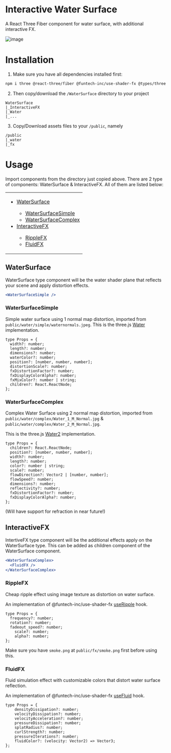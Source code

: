 # Interactive Water Surface

A React Three Fiber component for water surface, with additional interactive FX.

![image](https://github.com/nhtoby311/WaterSurface/assets/52330522/b65069fc-242d-4e2d-845d-83ede4d04a37)


# Installation

1. Make sure you have all dependencies installed first:

```bash
npm i three @react-three/fiber @funtech-inc/use-shader-fx @types/three
```

2. Then copy/download the `/WaterSurface` directory to your project

```
WaterSurface
|_InteractiveFX
|_Water
|_...
```

3. Copy/Download assets files to your `/public`, namely

```
/public
|_water
|_fx
```

# Usage

Import components from the directory just copied above. There are 2 type of components: WaterSurface & InteractiveFX. All of them are listed below:

<table>
  <tr>
    <td valign="top">
      <ul>
        <li><a href="#watersurface">WaterSurface</a></li>
        <ul>
          <li><a href="#watersurfacesimple">WaterSurfaceSimple</a></li>
          <li><a href="#watersurfacecomplex">WaterSurfaceComplex</a></li>
        </ul>
        <li><a href="#InteractiveFX">InteractiveFX</a></li>
        <ul>
          <li><a href="#ripplefx">RippleFX</a></li>
          <li><a href="#fluidfx">FluidFX</a></li>
        </ul>
      </ul>
    </td>
  </tr>
</table>

## WaterSurface

WaterSurface type component will be the water shader plane that reflects your scene and apply distortion effects.

```jsx
<WaterSurfaceSimple />
```

### WaterSurfaceSimple

Simple water surface using 1 normal map distortion, imported from `public/water/simple/waternormals.jpeg`. This is the three.js [Water](https://github.com/mrdoob/three.js/blob/66f7aa81379d0d3b31b7e58c9ecc42e08a16d724/examples/jsm/objects/Water.js) implementation.

```tsx
type Props = {
  width?: number;
  length?: number;
  dimensions?: number;
  waterColor?: number;
  position?: [number, number, number];
  distortionScale?: number;
  fxDistortionFactor?: number;
  fxDisplayColorAlpha?: number;
  fxMixColor?: number | string;
  children?: React.ReactNode;
};
```

### WaterSurfaceComplex

Complex Water Surface using 2 normal map distortion, imported from `public/water/complex/Water_1_M_Normal.jpg` & `public/water/complex/Water_2_M_Normal.jpg`. 

This is the three.js [Water2](https://github.com/mrdoob/three.js/blob/66f7aa81379d0d3b31b7e58c9ecc42e08a16d724/examples/jsm/objects/Water2.js) implementation.

```tsx
type Props = {
  children?: React.ReactNode;
  position?: [number, number, number];
  width?: number;
  length?: number;
  color?: number | string;
  scale?: number;
  flowDirection?: Vector2 | [number, number];
  flowSpeed?: number;
  dimensions?: number;
  reflectivity?: number;
  fxDistortionFactor?: number;
  fxDisplayColorAlpha?: number;
};
```

(Will have support for refraction in near future!)

## InteractiveFX

IntertiveFX type component will be the additional effects apply on the WaterSurface type. This can be added as children component of the WaterSurface component. 

```jsx
<WaterSurfaceComplex>
  <FluidFX />
</WaterSurfaceComplex>
```

### RippleFX

Cheap ripple effect using image texture as distortion on water surface.

An implementation of @funtech-inc/use-shader-fx [useRipple](https://use-shader-fx-stories.vercel.app/?path=/docs/interactions-useripple--docs) hook.

```tsx
type Props = {
  frequency?: number;
  rotation?: number;
  fadeout_speed?: number;
	scale?: number;
	alpha?: number;
};

```

Make sure you have `smoke.png` at `public/fx/smoke.png` first before using this.

### FluidFX

Fluid simulation effect with customizable colors that distort water surface reflection.

An implementation of @funtech-inc/use-shader-fx [useFluid](https://use-shader-fx-stories.vercel.app/?path=/docs/interactions-usefluid--docs) hook.

```tsx
type Props = {
	densityDissipation?: number;
	velocityDissipation?: number;
	velocityAcceleration?: number;
	pressureDissipation?: number;
	splatRadius?: number;
	curlStrength?: number;
	pressureIterations?: number;
	fluidColor?: (velocity: Vector2) => Vector3;
};

```
